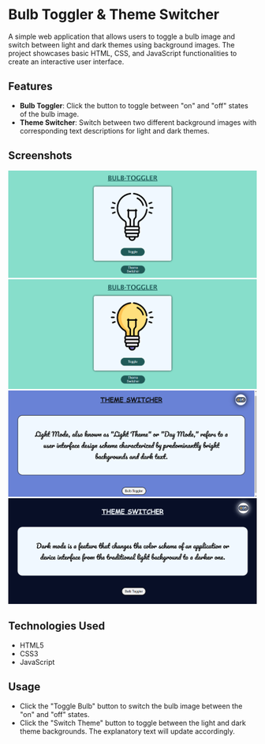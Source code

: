 # Bulb Toggler & Theme Switcher

A simple web application that allows users to toggle a bulb image and switch between light and dark themes using background images. The project showcases basic HTML, CSS, and JavaScript functionalities to create an interactive user interface.

## Features

- **Bulb Toggler**: Click the button to toggle between "on" and "off" states of the bulb image.
- **Theme Switcher**: Switch between two different background images with corresponding text descriptions for light and dark themes.

## Screenshots

![Light Bulb Off](/screenshot/bulb-off.png)
![Light Bulb On](/screenshot/bulb-on.png)
![Light Theme Background](/screenshot/light-theme.png)
![Dark Theme Background](/screenshot/dark-theme.png)

## Technologies Used

- HTML5
- CSS3
- JavaScript
  
## Usage
- Click the "Toggle Bulb" button to switch the bulb image between the "on" and "off" states.
- Click the "Switch Theme" button to toggle between the light and dark theme backgrounds. The explanatory text will update accordingly.
